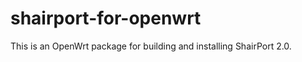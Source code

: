 shairport-for-openwrt
=====================

This is an OpenWrt package for building and installing ShairPort 2.0.
